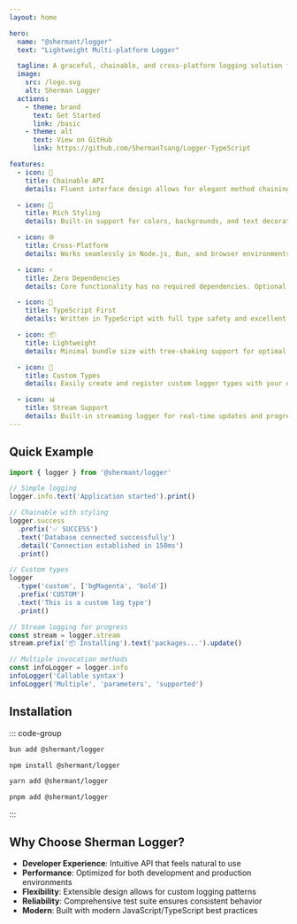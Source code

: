 ```yaml
---
layout: home

hero:
  name: "@shermant/logger"
  text: "Lightweight Multi-platform Logger"

  tagline: A graceful, chainable, and cross-platform logging solution for modern JavaScript applications
  image:
    src: /logo.svg
    alt: Sherman Logger
  actions:
    - theme: brand
      text: Get Started
      link: /basic
    - theme: alt
      text: View on GitHub
      link: https://github.com/ShermanTsang/Logger-TypeScript

features:
  - icon: 🔗
    title: Chainable API
    details: Fluent interface design allows for elegant method chaining to build complex log messages with ease.

  - icon: 🎨
    title: Rich Styling
    details: Built-in support for colors, backgrounds, and text decorations using Chalk.js styling system.

  - icon: 🌐
    title: Cross-Platform
    details: Works seamlessly in Node.js, Bun, and browser environments with automatic feature detection.

  - icon: ⚡
    title: Zero Dependencies
    details: Core functionality has no required dependencies. Optional enhancements available with chalk and ora.

  - icon: 🔧
    title: TypeScript First
    details: Written in TypeScript with full type safety and excellent IntelliSense support.

  - icon: 📦
    title: Lightweight
    details: Minimal bundle size with tree-shaking support for optimal performance in any environment.

  - icon: 🎯
    title: Custom Types
    details: Easily create and register custom logger types with your own styling and behavior.

  - icon: 📊
    title: Stream Support
    details: Built-in streaming logger for real-time updates and progress indicators.
---
```


## Quick Example

```typescript
import { logger } from '@shermant/logger'

// Simple logging
logger.info.text('Application started').print()

// Chainable with styling
logger.success
  .prefix('✅ SUCCESS')
  .text('Database connected successfully')
  .detail('Connection established in 150ms')
  .print()

// Custom types
logger
  .type('custom', ['bgMagenta', 'bold'])
  .prefix('CUSTOM')
  .text('This is a custom log type')
  .print()

// Stream logging for progress
const stream = logger.stream
stream.prefix('📦 Installing').text('packages...').update()

// Multiple invocation methods
const infoLogger = logger.info
infoLogger('Callable syntax')
infoLogger('Multiple', 'parameters', 'supported')
```

## Installation

::: code-group

```bash [bun]
bun add @shermant/logger
```

```bash [npm]
npm install @shermant/logger
```

```bash [yarn]
yarn add @shermant/logger
```

```bash [pnpm]
pnpm add @shermant/logger
```

:::

## Why Choose Sherman Logger?

- **Developer Experience**: Intuitive API that feels natural to use
- **Performance**: Optimized for both development and production environments
- **Flexibility**: Extensible design allows for custom logging patterns
- **Reliability**: Comprehensive test suite ensures consistent behavior
- **Modern**: Built with modern JavaScript/TypeScript best practices
